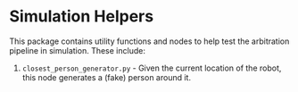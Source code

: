 # Simulation Helpers

This package contains utility functions and nodes to help test the arbitration pipeline in simulation. These include:

1. `closest_person_generator.py` - Given the current location of the robot, this node generates a (fake) person around it.
